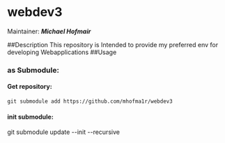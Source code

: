 # webdev3
Maintainer: ***Michael Hofmair***

##Description 
This repository is Intended to provide my preferred env for developing Webapplications
##Usage 
### as Submodule:
#### Get repository: 
    git submodule add https://github.com/mhofma1r/webdev3
#### init submodule:
git submodule update --init --recursive    
